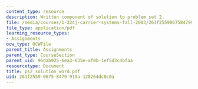```yaml
---
content_type: resource
description: Written component of solution to problem set 2.
file: /media/courses/1-224j-carrier-systems-fall-2003/261f255906758479919a128264dc0c0a_ps2_solution_word.pdf
file_type: application/pdf
learning_resource_types:
- Assignments
ocw_type: OCWFile
parent_title: Assignments
parent_type: CourseSection
parent_uid: 96dab925-6ea3-635e-af0b-1ef5d3c4bfaa
resourcetype: Document
title: ps2_solution_word.pdf
uid: 261f2559-0675-8479-919a-128264dc0c0a
---
```

